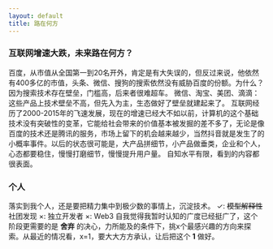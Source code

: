 ```yaml
---
layout: default
title: 路在何方
---
```


### 互联网增速大跌，未来路在何方？
百度，从市值从全国第一到20名开外，肯定是有大失误的，但反过来说，他依然有400多亿的市值，头条、微信、搜狗的搜索依然没有威胁百度的份额。为什么？因为搜索技术存在壁垒，门槛高，后来者很难超车。
微信、淘宝、美团、滴滴：这些产品上技术壁垒不高，但先入为主，生态做好了壁垒就建起来了。
互联网经历了2000-2015年的飞速发展，现在的增速已经大不如以前，计算机的这个基础技术没有突破性的变革，它能给社会带来的价值基本被发掘的差不多了，无论是像百度的技术还是腾讯的服务，市场上留下的机会越来越少，当然抖音就是发生了的小概率事件。以后的状态很可能是，大产品拼细节，小产品做垂类，企业和个人，心态都要稳住，慢慢打磨细节，慢慢提升用户量。
自知水平有限，看到的内容都很表面。
### 个人
落实到我个人，还是要把精力集中到极少数的事情上，沉淀技术。
✓: ~~模型解释性~~社团发现
×: 独立开发者
×: Web3 
自我觉得我暂时认知的广度已经挺广了，这个阶段更需要的是 **舍弃** 的决心，力所能及的条件下，挑x个最感兴趣的方向来探索。从最近的情况看，x=1，要大大方方承认，让后把这个 **1** 做好。
